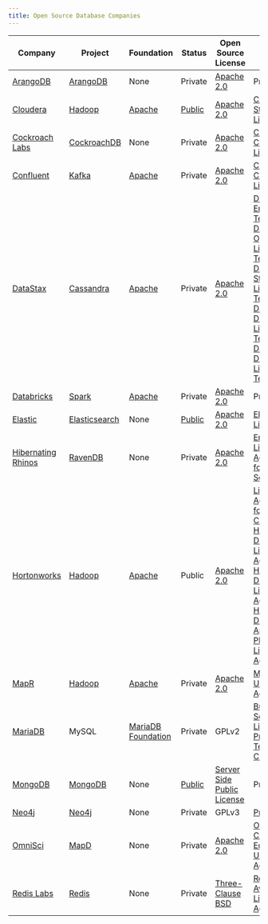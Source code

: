 ```yaml
---
title: Open Source Database Companies
---
```


| Company | Project | Foundation | Status | Open Source License | Closed License |
|-|-|-|-|-|-|
| [ArangoDB](https://www.arangodb.com/) | [ArangoDB](https://github.com/arangodb/arangodb/) | None | Private | [Apache 2.0](https://www.apache.org/licenses/LICENSE-2.0) | Private |
| [Cloudera](https://www.cloudera.com/) | [Hadoop](https://hadoop.apache.org/) | [Apache](https://apache.org) | [Public](https://www.nasdaq.com/symbol/cldr) | [Apache 2.0](https://www.apache.org/licenses/LICENSE-2.0) | [Cloudera Standard License](https://www.cloudera.com/legal/terms-and-conditions/cloudera-standard-license/cloudera-standard-license-v4-2016-05-26.html) |
| [Cockroach Labs](https://www.cockroachlabs.com/) | [CockroachDB](https://github.com/cockroachdb/cockroach) | None | Private | [Apache 2.0](https://www.apache.org/licenses/LICENSE-2.0) | [CockroachDB Community License](https://www.cockroachlabs.com/cockroachdb-community-license/) |
| [Confluent](https://www.confluent.io/) | [Kafka](https://kafka.apache.org/) | [Apache](https://apache.org) | Private | [Apache 2.0](https://www.apache.org/licenses/LICENSE-2.0) | [Confluent Community License](https://www.confluent.io/confluent-community-license) |
| [DataStax](https://www.datastax.com/) | [Cassandra](https://cassandra.apache.org/) | [Apache](https://apache.org) | Private | [Apache 2.0](https://www.apache.org/licenses/LICENSE-2.0) | [DataStax Enterprise Terms](https://www.datastax.com/enterprise-terms), [DataStax OpsCenter License Terms](https://www.datastax.com/datastax-opscenter-license-terms), [DataStax Studio License Terms](https://www.datastax.com/terms/datastax-studio-license-terms), [DataStax DSE Driver License Terms](https://www.datastax.com/terms/datastax-dse-driver-license-terms), [DataStax Developer License Terms](https://www.datastax.com/developer-license-terms) |
| [Databricks](https://databricks.com/) | [Spark](https://spark.apache.org) | [Apache](https://apache.org) | Private | [Apache 2.0](https://www.apache.org/licenses/LICENSE-2.0) | Private |
| [Elastic](https://www.elastic.co/) | [Elasticsearch](https://github.com/elastic/elasticsearch) | None | [Public](https://www.nasdaq.com/symbol/estc) | [Apache 2.0](https://www.apache.org/licenses/LICENSE-2.0) | [Elastic License](https://github.com/elastic/elasticsearch/blob/master/licenses/ELASTIC-LICENSE.txt) |
| [Hibernating Rhinos](https://hibernatingrhinos.com/) | [RavenDB](https://ravendb.net/) | None | Private | [Apache 2.0](https://www.apache.org/licenses/LICENSE-2.0) | [End User License Agreement for RavenDB Software](https://ravendb.net/terms/commercial) |
| [Hortonworks](https://hortonworks.com/) | [Hadoop](https://hadoop.apache.org/) | [Apache](https://apache.org) | Public | [Apache 2.0](https://www.apache.org/licenses/LICENSE-2.0) | [License Agreement for Teradata Connector, Hive ODBC Driver License Agreement, Hive JDBC Driver License Agreement, Hive ODBC Driver for Apache Phoenix License Agreement](https://hortonworks.com/licenses/) |
| [MapR](https://mapr.com/) | [Hadoop](https://hadoop.apache.org/) | [Apache](https://apache.org) | Private | [Apache 2.0](https://www.apache.org/licenses/LICENSE-2.0) | [MapR End User License Agreement](https://mapr.com/legal/eula/) |
| [MariaDB](https://mariadb.com/) | MySQL | [MariaDB Foundation](https://mariadb.org/) | Private | GPLv2 | [Business Source License](https://mariadb.com/bsl11/), [Product Terms and Conditions](https://mariadb.com/product-terms-condition/) |
| [MongoDB](https://www.mongodb.com/) | [MongoDB](https://github.com/mongodb/mongo) | None | [Public](https://www.nasdaq.com/symbol/mdb) | [Server Side Public License](https://www.mongodb.com/licensing/server-side-public-license) | Private |
| [Neo4j](https://neo4j.com/) | [Neo4j](https://github.com/neo4j/neo4j) | None | Private | GPLv3 | [Private](https://neo4j.com/licensing/) |
| [OmniSci](https://www.omnisci.com/) | [MapD](https://github.com/omnisci/mapd-core) | None | Private | [Apache 2.0](https://www.apache.org/licenses/LICENSE-2.0) | [OmniSci Community Edition End User License Agreement](https://www.omnisci.com/legal/community-eula/) |
| [Redis Labs](https://redislabs.com/) | [Redis](https://github.com/antirez/redis) | None | Private | [Three-Clause BSD](https://github.com/antirez/redis/blob/unstable/COPYING) | [Redis Source Available License Agreement](https://redislabs.com/wp-content/uploads/2019/03/Redis-Source-Available-License-PDF-2.pdf) |
